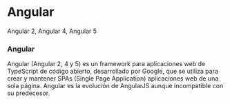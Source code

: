 # Angular
Angular 2, Angular 4, Angular 5

### Angular
Angular (Angular 2, 4 y 5) es un framework para aplicaciones web de TypeScript de código abierto, desarrollado por Google, que se utiliza para crear y mantener SPAs (Single Page Application) aplicaciones web de una sola página. Angular es la evolución de AngularJS aunque incompatible con su predecesor.
